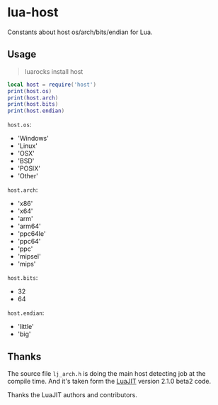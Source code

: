 # lua-host

Constants about host os/arch/bits/endian for Lua.

## Usage

> luarocks install host

```lua
local host = require('host')
print(host.os)
print(host.arch)
print(host.bits)
print(host.endian)
```

`host.os`:

- 'Windows'
- 'Linux'
- 'OSX'
- 'BSD'
- 'POSIX'
- 'Other'

`host.arch`:

- 'x86'
- 'x64'
- 'arm'
- 'arm64'
- 'ppc64le'
- 'ppc64'
- 'ppc'
- 'mipsel'
- 'mips'

`host.bits`:

- 32
- 64

`host.endian`:

- 'little'
- 'big'


## Thanks

The source file `lj_arch.h` is doing the main host detecting job at the compile time.
And it's taken form the [LuaJIT](http://luajit.org/luajit.html) version 2.1.0 beta2 code.

Thanks the LuaJIT authors and contributors.
